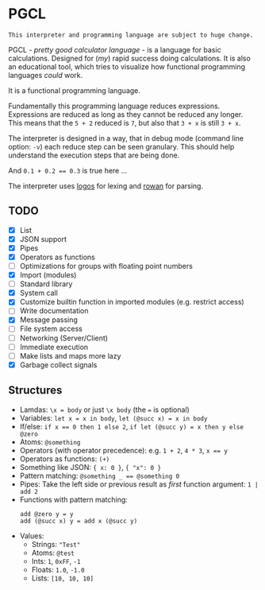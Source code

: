 # PGCL

```
This interpreter and programming language are subject to huge change.
```

PGCL - *pretty good calculator language* - is a language for basic
calculations. Designed for (*my*) rapid success doing calculations. It is also
an educational tool, which tries to visualize how functional programming
languages *could* work.

It is a functional programming language.

Fundamentally this programming language reduces expressions. Expressions are
reduced as long as they cannot be reduced any longer. This means that the ``5 +
2`` reduced is ``7``, but also that ``3 + x`` is still ``3 + x``.

The interpreter is designed in a way, that in debug mode (command line option:
``-v``) each reduce step can be seen granulary. This should help understand the
execution steps that are being done.

And `0.1 + 0.2 == 0.3` is true here ...

The interpreter uses
[logos](https://github.com/maciejhirsz/logos) for lexing and
[rowan](https://github.com/rust-analyzer/rowan) for parsing.

## TODO

* [x] List
* [x] JSON support
* [x] Pipes
* [x] Operators as functions
* [ ] Optimizations for groups with floating point numbers
* [x] Import (modules)
* [ ] Standard library
* [x] System call
* [x] Customize builtin function in imported modules (e.g. restrict access)
* [ ] Write documentation
* [x] Message passing
* [ ] File system access
* [ ] Networking (Server/Client)
* [ ] Immediate execution
* [ ] Make lists and maps more lazy
* [X] Garbage collect signals

## Structures

- Lamdas: `\x = body` or just `\x body` (the `=` is optional)
- Variables: `let x = x in body`, `let (@succ x) = x in body`
- If/else: `if x == 0 then 1 else 2`, `if let (@succ y) = x then y else @zero`
- Atoms: `@something`
- Operators (with operator precedence): e.g. `1 + 2`, `4 * 3`, `x == y`
- Operators as functions: `(+)`
- Something like JSON: `{ x: 0 }`, `{ "x": 0 }`
- Pattern matching: `@something _ == @something 0`
- Pipes: Take the left side or previous result as *first* function argument: `1 | add 2`
- Functions with pattern matching:
  ```
  add @zero y = y
  add (@succ x) y = add x (@succ y)
  ```
- Values:
  - Strings: `"Test"`
  - Atoms: `@test`
  - Ints: `1`, `0xFF`, `-1`
  - Floats: `1.0`, `-1.0`
  - Lists: `[10, 10, 10]`

